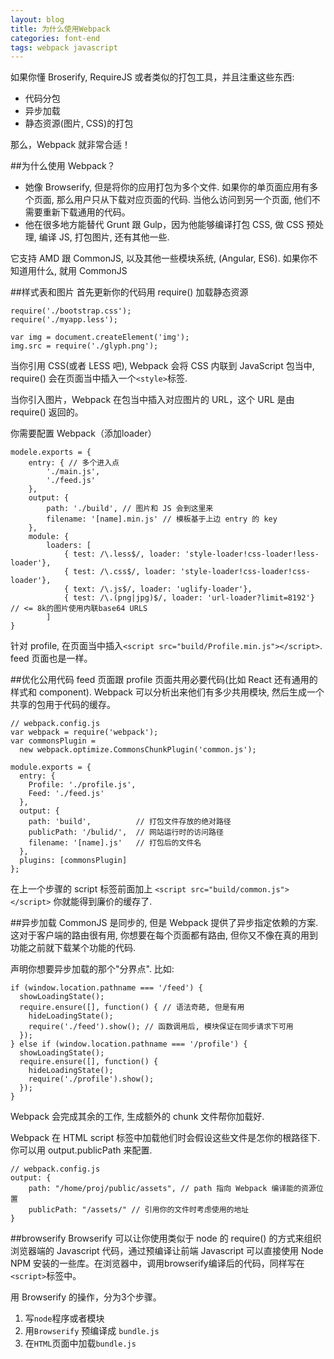 ```yaml
---
layout: blog
title: 为什么使用Webpack
categories: font-end
tags: webpack javascript
---
```

如果你懂 Broserify, RequireJS 或者类似的打包工具，并且注重这些东西:
+ 代码分包
+ 异步加载
+ 静态资源(图片, CSS)的打包

那么，Webpack 就非常合适！

##为什么使用 Webpack？
+ 她像 Browserify, 但是将你的应用打包为多个文件. 如果你的单页面应用有多个页面, 那么用户只从下载对应页面的代码. 当他么访问到另一个页面, 他们不需要重新下载通用的代码。
+ 他在很多地方能替代 Grunt 跟 Gulp，因为他能够编译打包 CSS, 做 CSS 预处理, 编译 JS, 打包图片, 还有其他一些.

它支持 AMD 跟 CommonJS, 以及其他一些模块系统, (Angular, ES6). 如果你不知道用什么, 就用 CommonJS

##样式表和图片
首先更新你的代码用 require() 加载静态资源

    require('./bootstrap.css');
    require('./myapp.less');

    var img = document.createElement('img');
    img.src = require('./glyph.png');

当你引用 CSS(或者 LESS 吧), Webpack 会将 CSS 内联到 JavaScript 包当中, require() 会在页面当中插入一个`<style>`标签.

当你引入图片，Webpack 在包当中插入对应图片的 URL，这个 URL 是由 require() 返回的。

你需要配置 Webpack（添加loader）

    modele.exports = {
        entry: { // 多个进入点
            './main.js',
            './feed.js'
        },
        output: {
            path: './build', // 图片和 JS 会到这里来
            filename: '[name].min.js' // 模板基于上边 entry 的 key
        },
        module: {
            loaders: [
                { test: /\.less$/, loader: 'style-loader!css-loader!less-loader'},
                { test: /\.css$/, loader: 'style-loader!css-loader!css-loader'},
                { text: /\.js$/, loader: 'uglify-loader'},
                { test: /\.(png|jpg)$/, loader: 'url-loader?limit=8192'} // <= 8k的图片使用内联base64 URLS
            ]
    }

针对 profile, 在页面当中插入`<script src="build/Profile.min.js"></script>`. feed 页面也是一样。

##优化公用代码
feed 页面跟 profile 页面共用必要代码(比如 React 还有通用的样式和 component). Webpack 可以分析出来他们有多少共用模块, 然后生成一个共享的包用于代码的缓存。

    // webpack.config.js
    var webpack = require('webpack');
    var commonsPlugin =
      new webpack.optimize.CommonsChunkPlugin('common.js');

    module.exports = {
      entry: {
        Profile: './profile.js',
        Feed: './feed.js'
      },
      output: {
        path: 'build',          // 打包文件存放的绝对路径
        publicPath: '/bulid/',  // 网站运行时的访问路径
        filename: '[name].js'   // 打包后的文件名
      },
      plugins: [commonsPlugin]
    };

在上一个步骤的 script 标签前面加上 `<script src="build/common.js"></script>` 你就能得到廉价的缓存了.

##异步加载
CommonJS 是同步的, 但是 Webpack 提供了异步指定依赖的方案. 这对于客户端的路由很有用, 你想要在每个页面都有路由, 但你又不像在真的用到功能之前就下载某个功能的代码.

声明你想要异步加载的那个"分界点". 比如:

    if (window.location.pathname === '/feed') {
      showLoadingState();
      require.ensure([], function() { // 语法奇葩, 但是有用
        hideLoadingState();
        require('./feed').show(); // 函数调用后, 模块保证在同步请求下可用
      });
    } else if (window.location.pathname === '/profile') {
      showLoadingState();
      require.ensure([], function() {
        hideLoadingState();
        require('./profile').show();
      });
    }

Webpack 会完成其余的工作, 生成额外的 chunk 文件帮你加载好.

Webpack 在 HTML script 标签中加载他们时会假设这些文件是怎你的根路径下. 你可以用 output.publicPath 来配置.

    // webpack.config.js
    output: {
        path: "/home/proj/public/assets", // path 指向 Webpack 编译能的资源位置
        publicPath: "/assets/" // 引用你的文件时考虑使用的地址
    }

##browserify
Browserify 可以让你使用类似于 node 的 require() 的方式来组织浏览器端的 Javascript 代码，通过预编译让前端 Javascript 可以直接使用 Node NPM 安装的一些库。在浏览器中，调用browserify编译后的代码，同样写在`<script>`标签中。

用 Browserify 的操作，分为3个步骤。

1. 写`node`程序或者模块
2. 用`Browserify` 预编译成 `bundle.js`
3. 在`HTML`页面中加载`bundle.js`